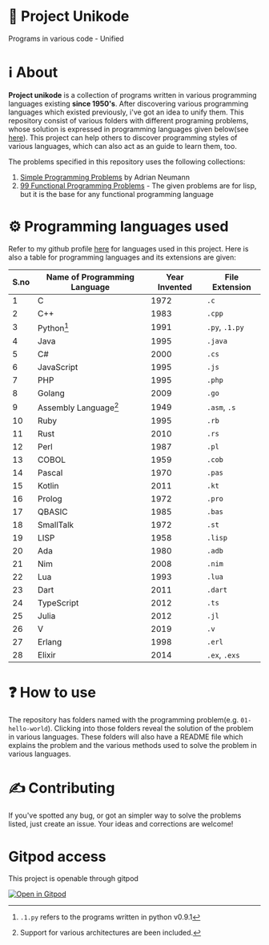 # 🌌 Project Unikode
Programs in various code - Unified

# ℹ About
**Project unikode** is a collection of programs written in various programming languages existing **since 
1950's**. After discovering various programming languages which 
existed previously, i've got an idea to unify them. This repository consist of various folders with 
different programing problems, whose solution is expressed in 
programming languages given below(see [here](https://github.com/harishtpj/Project-Unikode#-programming-languages-used)). This project can help others to discover programming 
styles of various languages, which can also act as an guide to learn them, too.

The problems specified in this repository uses the following collections:
1. [Simple Programming Problems](https://adriann.github.io/programming_problems.html) by Adrian Neumann
2. [99 Functional Programming Problems](https://www.ic.unicamp.br/~meidanis/courses/mc336/problemas-lisp/L-99_Ninety-Nine_Lisp_Problems.html) - The given problems are for lisp, but it is the base for any functional programming language

# ⚙ Programming languages used
Refer to my github profile [here](https://github.com/harishtpj) for languages used in this project.
Here is also a table for programming languages and its extensions are given:

| S.no | Name of Programming Language | Year Invented | File Extension |
|------|-----------------------------|---------------|----------------|
| 1    | C                           | 1972          | `.c`           |
| 2    | C++                         | 1983          | `.cpp`         |
| 3    | Python[^1]                  | 1991          | `.py`, `.1.py` |
| 4    | Java                        | 1995          | `.java`        |
| 5    | C#                          | 2000          | `.cs`          |
| 6    | JavaScript                  | 1995          | `.js`          |
| 7    | PHP                         | 1995          | `.php`         |
| 8    | Golang                      | 2009          | `.go`          |
| 9    | Assembly Language[^2]       | 1949          | `.asm`, `.s`   |
| 10   | Ruby                        | 1995          | `.rb`          |
| 11   | Rust                        | 2010          | `.rs`          |
| 12   | Perl                        | 1987          | `.pl`          |
| 13   | COBOL                       | 1959          | `.cob`         |
| 14   | Pascal                      | 1970          | `.pas`         |
| 15   | Kotlin                      | 2011          | `.kt`          |
| 16   | Prolog                      | 1972          | `.pro`         |
| 17   | QBASIC                      | 1985          | `.bas`         |
| 18   | SmallTalk                   | 1972          | `.st`          |
| 19   | LISP                        | 1958          | `.lisp`        |
| 20   | Ada                         | 1980          | `.adb`         |
| 21   | Nim                         | 2008          | `.nim`         |
| 22   | Lua                         | 1993          | `.lua`         |
| 23   | Dart                        | 2011          | `.dart`        |
| 24   | TypeScript                  | 2012          | `.ts`          |
| 25   | Julia                       | 2012          | `.jl`          |
| 26   | V                           | 2019          | `.v`           |
| 27   | Erlang                      | 1998          | `.erl`         |
| 28   | Elixir                      | 2014          | `.ex`, `.exs`  |

[^1]: `.1.py` refers to the programs written in python v0.9.1
[^2]: Support for various architectures are been included.

# ❓ How to use
The repository has folders named with the programming problem(e.g. `01-hello-world`). Clicking into those 
folders reveal the solution of the problem in various 
languages. These folders will also have a README file which explains the problem and the various methods 
used to solve the problem in various languages.

# ✍ Contributing
If you've spotted any bug, or got an simpler way to solve the problems listed, just create an issue. Your 
ideas and corrections are welcome!

# Gitpod access
This project is openable through gitpod

[![Open in Gitpod](https://gitpod.io/button/open-in-gitpod.svg)](https://gitpod.io/#https://github.com/harishtpj/Project-Unikode)
